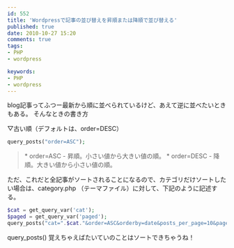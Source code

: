 ```yaml
---
id: 552
title: 'Wordpressで記事の並び替えを昇順または降順で並び替える'
published: true
date: 2010-10-27 15:20
comments: true
tags:
- PHP
- wordpress

keywords:
- PHP
- wordpress
---
```

blog記事ってふつー最新から順に並べられているけど、あえて逆に並べたいときもある。
そんなときの書き方

▽古い順（デフォルトは、order=DESC）


```php
query_posts("order=ASC");
```

<blockquote>
    * order=ASC - 昇順。小さい値から大きい値の順。
    * order=DESC - 降順。大きい値から小さい値の順。
</blockquote>

ただ、これだと全記事がソートされることになるので、カテゴリだけソートしたい場合は、category.php （テーマファイル）に対して、下記のように記述する。


```php
$cat = get_query_var('cat');
$paged = get_query_var('paged');
query_posts("cat=".$cat."&order=ASC&orderby=date&posts_per_page=10&paged=".$paged);
```

query_posts() 覚えちゃえばたいていのことはソートできちゃうね！
